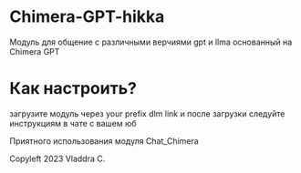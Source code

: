 # Chimera-GPT-hikka
Модуль для общение с различными верчиями gpt и llma основанный на Chimera GPT


# Как настроить?
загрузите модуль через your prefix dlm link и после загрузки следуйте инструкциям в чате с вашем юб

Приятного использования модуля Chat_Chimera

Copyleft 2023 Vladdra C.
